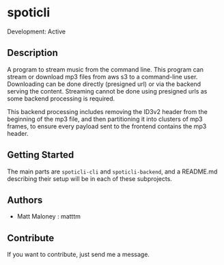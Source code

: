 # spoticli

Development: Active

## Description

A program to stream music from the command line. This program can stream or download mp3 files from aws s3 to a command-line user. Downloading can be done directly (presigned url) or via the backend serving the content. Streaming  cannot be done using presigned urls as some backend processing is required.

This backend processing includes removing the ID3v2 header from the beginning of the mp3 file, and then partitioning it into clusters of mp3 frames, to ensure every payload sent to the frontend contains the mp3 header.

## Getting Started

The main parts are `spoticli-cli` and `spoticli-backend`, and a README.md describing their setup will be in each of these subprojects.
## Authors

-   Matt Maloney : matttm

## Contribute

If you want to contribute, just send me a message.
